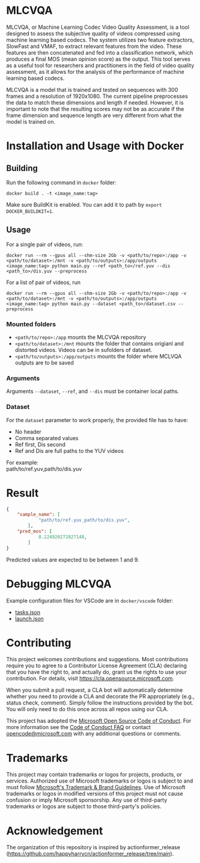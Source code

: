 # MLCVQA

MLCVQA, or Machine Learning Codec Video Quality Assessment, is a tool designed to assess the subjective quality of videos compressed using machine learning based codecs. The system utilizes two feature extractors, SlowFast and VMAF, to extract relevant features from the video. These features are then concatenated and fed into a classification network, which produces a final MOS (mean opinion score) as the output. This tool serves as a useful tool for researchers and practitioners in the field of video quality assessment, as it allows for the analysis of the performance of machine learning based codecs.

MLCVQA is a model that is trained and tested on sequences with 300 frames and a resolution of 1920x1080. The current pipeline preprocesses the data to match these dimensions and length if needed. However, it is important to note that the resulting scores may not be as accurate if the frame dimension and sequence length are very different from what the model is trained on.

# Installation and Usage with Docker

## Building
Run the following command in `docker` folder:
```
docker build . -t <image_name:tag> 
```
Make sure BuildKit is enabled. You can add it to path by `export DOCKER_BUILDKIT=1`.

## Usage
For a single pair of videos, run:

```
docker run --rm --gpus all --shm-size 2Gb -v <path/to/repo>:/app -v <path/to/dataset>:/mnt -v <path/to/outputs>:/app/outputs <image_name:tag> python main.py --ref <path_to>/ref.yuv --dis <path_to>/dis.yuv --preprocess
```

For a list of pair of videos, run

```
docker run --rm --gpus all --shm-size 2Gb -v <path/to/repo>:/app -v <path/to/dataset>:/mnt -v <path/to/outputs>:/app/outputs <image_name:tag> python main.py --dataset <path_to>/dataset.csv --preprocess
```

### Mounted folders 
- `<path/to/repo>:/app` mounts the MLCVQA repository
- `<path/to/dataset>:/mnt` mounts the folder that contains origianl and distorted videos. Videos can be in sufolders of dataset.
- `<path/to/outputs>:/app/outputs` mounts the folder where MCLVQA outputs are to be saved

### Arguments
Arguments `--dataset`, `--ref`, and `--dis` must be container local paths.


### Dataset

For the `dataset` parameter to work properly, the provided file has to have:
- No header
- Comma separated values
- Ref first, Dis second
- Ref and Dis are full paths to the YUV videos

For example:  
path/to/ref.yuv,path/to/dis.yuv

# Result

```json
{
    "sample_name": [
            "path/to/ref.yuv_path/to/dis.yuv",
        ], 
    "pred_mos": [
            8.224920272827148,
        ]
}
```
Predicted values are expected to be between 1 and 9.


# Debugging MLCVQA
Example configuration files for VSCode are in `docker/vscode` folder:
- [tasks.json](vscode/tasks.json)
- [launch.json](vscode/launch.json)

# Contributing

This project welcomes contributions and suggestions.  Most contributions require you to agree to a
Contributor License Agreement (CLA) declaring that you have the right to, and actually do, grant us
the rights to use your contribution. For details, visit https://cla.opensource.microsoft.com.

When you submit a pull request, a CLA bot will automatically determine whether you need to provide
a CLA and decorate the PR appropriately (e.g., status check, comment). Simply follow the instructions
provided by the bot. You will only need to do this once across all repos using our CLA.

This project has adopted the [Microsoft Open Source Code of Conduct](https://opensource.microsoft.com/codeofconduct/).
For more information see the [Code of Conduct FAQ](https://opensource.microsoft.com/codeofconduct/faq/) or
contact [opencode@microsoft.com](mailto:opencode@microsoft.com) with any additional questions or comments.

# Trademarks

This project may contain trademarks or logos for projects, products, or services. Authorized use of Microsoft 
trademarks or logos is subject to and must follow 
[Microsoft's Trademark & Brand Guidelines](https://www.microsoft.com/en-us/legal/intellectualproperty/trademarks/usage/general).
Use of Microsoft trademarks or logos in modified versions of this project must not cause confusion or imply Microsoft sponsorship.
Any use of third-party trademarks or logos are subject to those third-party's policies.


# Acknowledgement

The organization of this repository is inspired by actionformer_release (https://github.com/happyharrycn/actionformer_release/tree/main).